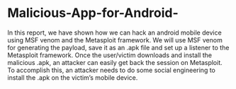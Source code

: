 # Malicious-App-for-Android-

In this report, we have shown how we can hack an android mobile device using MSF
venom and the Metasploit framework. We will use MSF venom for generating the
payload, save it as an .apk file and set up a listener to the Metasploit framework. Once
the user/victim downloads and install the malicious .apk, an attacker can easily get back
the session on Metasploit. To accomplish this, an attacker needs to do some social
engineering to install the .apk on the victim’s mobile device.
